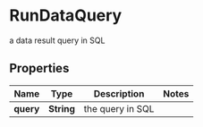 

# RunDataQuery

a data result query in SQL

## Properties

| Name | Type | Description | Notes |
|------------ | ------------- | ------------- | -------------|
|**query** | **String** | the query in SQL |  |



